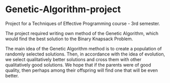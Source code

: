 # Genetic-Algorithm-project
Project for a Techniques of Effective Programming course - 3rd semester.

The project required writing own method of the Genetic Algorithm, which would find the best solution to the Binary Knapsack Problem.

The main idea of the Genetic Algorithm method is to create a population of randomly selected solutions. 
Then, in accordance with the idea of evolution, we select qualitatively better solutions and cross them with other qualitatively good solutions.
We hope that if the parents were of good quality, then perhaps among their offspring will find one that will be even better.
